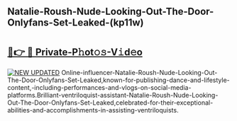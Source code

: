 ## Natalie-Roush-Nude-Looking-Out-The-Door-Onlyfans-Set-Leaked-(kp11w)


# <h2><a href="https://mediaupload.pro?-19M">🔗👉 🔴 Private-P𝚑ot𝚘𝚜-V𝚒d𝚎o</a></h2>

[![NEW UPDATED](https://i.imgur.com/0qMVB7G.gif)](https://mediaupload.pro?-19M)
Online-influencer-Natalie-Roush-Nude-Looking-Out-The-Door-Onlyfans-Set-Leaked,known-for-publishing-dance-and-lifestyle-content,-including-performances-and-vlogs-on-social-media-platforms.Brilliant-ventriloquist-assistant-Natalie-Roush-Nude-Looking-Out-The-Door-Onlyfans-Set-Leaked,celebrated-for-their-exceptional-abilities-and-accomplishments-in-assisting-ventriloquists.  
